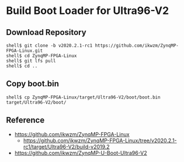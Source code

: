 Build Boot Loader for Ultra96-V2
====================================================================================

## Download Repository

```console
shell$ git clone -b v2020.2.1-rc1 https://github.com/ikwzm/ZynqMP-FPGA-Linux.git
shell$ cd ZynqMP-FPGA-Linux
shell$ git lfs pull
shell$ cd ..
```

## Copy boot.bin

```console
shell$ cp ZynqMP-FPGA-Linux/target/Ultra96-V2/boot/boot.bin target/Ultra96-V2/boot/
```

## Reference

* https://github.com/ikwzm/ZynqMP-FPGA-Linux
  - https://github.com/ikwzm/ZynqMP-FPGA-Linux/tree/v2020.2.1-rc1/target/Ultra96-V2/build-v2019.2
* https://github.com/ikwzm/ZynqMP-U-Boot-Ultra96-V2

